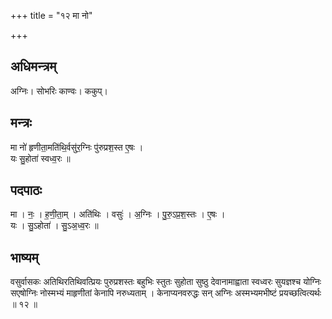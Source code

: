 +++
title = "१२ मा नो"

+++
## अधिमन्त्रम्
अग्निः। सोभरिः काण्वः। ककुप्।

## मन्त्रः
मा नो॑ हृणीता॒मति॑थि॒र्वसु॑र॒ग्निः पु॑रुप्रश॒स्त ए॒षः ।  
यः सु॒होता॑ स्वध्व॒रः ॥

## पदपाठः
मा । नः॒ । ह॒णी॒ता॒म् । अति॑थिः । वसुः॑ । अ॒ग्निः । पु॒रु॒ऽप्र॒श॒स्तः । ए॒षः ।  
यः । सु॒ऽहोता॑ । सु॒ऽअ॒ध्व॒रः ॥

## भाष्यम्
वसुर्वासकः अतिथिरतिथिवत्प्रियः पुरुप्रशस्तः बहुभिः स्तुतः सुहोता सुष्ठु देवानामाह्वाता स्वध्वरः सुयज्ञश्च योग्निः सएषोग्निः नोस्मभ्यं माहृणीतां केनापि नरुध्यताम् । केनाप्यनवरुद्धः सन् अग्निः अस्मभ्यमभीष्टं प्रयच्छत्वित्यर्थः ॥ १२ ॥